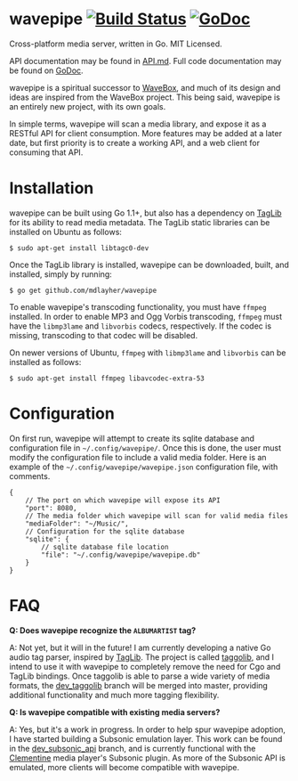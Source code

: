 wavepipe [![Build Status](https://travis-ci.org/mdlayher/wavepipe.svg?branch=master)](https://travis-ci.org/mdlayher/wavepipe) [![GoDoc](http://godoc.org/github.com/mdlayher/wavepipe?status.png)](http://godoc.org/github.com/mdlayher/wavepipe)
========

Cross-platform media server, written in Go.  MIT Licensed.

API documentation may be found in [API.md](https://github.com/mdlayher/wavepipe/blob/master/API.md).  Full code documentation may be found on [GoDoc](http://godoc.org/github.com/mdlayher/wavepipe).

wavepipe is a spiritual successor to [WaveBox](https://github.com/einsteinx2/WaveBox), and much of its design
and ideas are inspired from the WaveBox project.  This being said, wavepipe is an entirely new project, with
its own goals.

In simple terms, wavepipe will scan a media library, and expose it as a RESTful API for client consumption.
More features may be added at a later date, but first priority is to create a working API, and a web client
for consuming that API.

Installation
============

wavepipe can be built using Go 1.1+, but also has a dependency on [TagLib](https://github.com/taglib/taglib)
for its ability to read media metadata.  The TagLib static libraries can be installed on Ubuntu as follows:

`$ sudo apt-get install libtagc0-dev`

Once the TagLib library is installed, wavepipe can be downloaded, built, and installed, simply by running:

`$ go get github.com/mdlayher/wavepipe`

To enable wavepipe's transcoding functionality, you must have `ffmpeg` installed.  In order to enable MP3
and Ogg Vorbis transcoding, `ffmpeg` must have the `libmp3lame` and `libvorbis` codecs, respectively.  If
the codec is missing, transcoding to that codec will be disabled.

On newer versions of Ubuntu, `ffmpeg` with `libmp3lame` and `libvorbis` can be installed as follows:

`$ sudo apt-get install ffmpeg libavcodec-extra-53`

Configuration
=============

On first run, wavepipe will attempt to create its sqlite database and configuration file in
`~/.config/wavepipe/`.  Once this is done, the user must modify the configuration file to include a valid
media folder.  Here is an example of the `~/.config/wavepipe/wavepipe.json` configuration file, with comments.

```
{
	// The port on which wavepipe will expose its API
	"port": 8080,
	// The media folder which wavepipe will scan for valid media files
	"mediaFolder": "~/Music/",
	// Configuration for the sqlite database
	"sqlite": {
		// sqlite database file location
		"file": "~/.config/wavepipe/wavepipe.db"
	}
}
```


FAQ
===

__Q: Does wavepipe recognize the `ALBUMARTIST` tag?__

A: Not yet, but it will in the future!  I am currently developing a native Go audio tag parser, inspired by
[TagLib](https://github.com/taglib/taglib).  The project is called [taggolib](https://github.com/mdlayher/taggolib),
and I intend to use it with wavepipe to completely remove the need for Cgo and TagLib bindings.  Once taggolib is
able to parse a wide variety of media formats, the [dev_taggolib](https://github.com/mdlayher/wavepipe/tree/dev_taggolib)
branch will be merged into master, providing additional functionality and much more tagging flexibility.

__Q: Is wavepipe compatible with existing media servers?__

A: Yes, but it's a work in progress.  In order to help spur wavepipe adoption, I have started building a Subsonic
emulation layer.  This work can be found in the [dev_subsonic_api](https://github.com/mdlayher/wavepipe/tree/dev_subsonic_api)
branch, and is currently functional with the [Clementine](https://www.clementine-player.org/) media player's Subsonic
plugin.  As more of the Subsonic API is emulated, more clients will become compatible with wavepipe.
